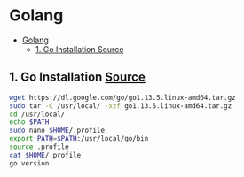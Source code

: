 # Golang

- [Golang](#golang)
  - [1. Go Installation Source](#1-go-installation-source)


## 1. Go Installation [Source](https://golangdocs.com/install-go-linux)

```sh
wget https://dl.google.com/go/go1.13.5.linux-amd64.tar.gz
sudo tar -C /usr/local/ -xzf go1.13.5.linux-amd64.tar.gz
cd /usr/local/
echo $PATH
sudo nano $HOME/.profile
export PATH=$PATH:/usr/local/go/bin
source .profile
cat $HOME/.profile
go version
```